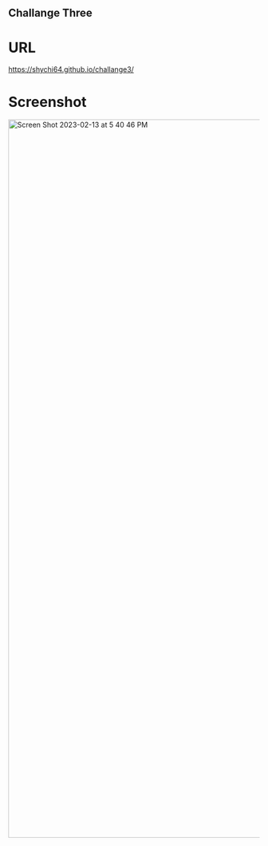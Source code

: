 ## Challange Three 


# URL 
https://shychi64.github.io/challange3/

# Screenshot 

<img width="1440" alt="Screen Shot 2023-02-13 at 5 40 46 PM" src="https://user-images.githubusercontent.com/121900511/218608401-595d486f-047f-4486-b964-c8ab7f87c26f.png">
